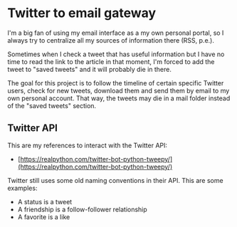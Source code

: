 # Twitter to email gateway

I'm a big fan of using my email interface as a my own personal portal, so I always try to centralize all my sources of information there (RSS, p.e.).

Sometimes when I check a tweet that has useful information but I have no time to read the link to the article in that moment, I'm forced to add the tweet to "saved tweets" and it will probably die in there.

The goal for this project is to follow the timeline of certain specific Twitter users, check for new tweets, download them and send them by email to my own personal account. That way, the tweets may die in a mail folder instead of the "saved tweets" section.

## Twitter API

This are my references to interact with the Twitter API:

- [https://realpython.com/twitter-bot-python-tweepy/](https://realpython.com/twitter-bot-python-tweepy/)

Twitter still uses some old naming conventions in their API. This are some examples:

- A status is a tweet
- A friendship is a follow-follower relationship
- A favorite is a like
